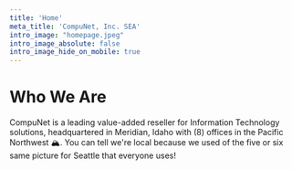 ```yaml
---
title: 'Home'
meta_title: 'CompuNet, Inc. SEA'
intro_image: "homepage.jpeg"
intro_image_absolute: false
intro_image_hide_on_mobile: true
---
```


# Who We Are

CompuNet is a leading value-added reseller for Information Technology solutions, headquartered in Meridian, Idaho with (8) offices in the Pacific Northwest 🏔️. You can tell we're local because we used of the five or six same picture for Seattle that everyone uses!
